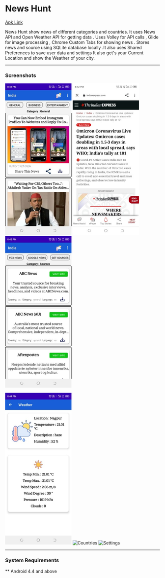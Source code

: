 # News Hunt

[Apk Link](https://drive.google.com/file/d/1-JraJi6bSv0jYzJWmS8SsLHsW_FcKK-v/view)

News Hunt show news of different categories and countries.
It uses News API and Open Weather API for getting data .
Uses Volley for API calls , Glide for image processing ,
Chrome Custom Tabs for showing news .
Stores news and source using SQLite database locally .It also
uses Shared Preferences to save user data and settings
It also get's your Current Location and show the Weather of
your city.

---

### Screenshots


<p float="center">
  <img src="https://github.com/shil-alone/News-Hunt/blob/master/screenshots/2_news.jpg" alt="Dashboard" width="216" height="492" />
  <img src="https://github.com/shil-alone/News-Hunt/blob/master/screenshots/3_news.jpg" alt="News" width="216" height="492"  /> 
  <img src="https://github.com/shil-alone/News-Hunt/blob/master/screenshots/4_news.jpg" alt="Sources" width="216" height="492"  />
</p>

<p float="center">
    <img src="https://github.com/shil-alone/News-Hunt/blob/master/screenshots/5_news.jpg" alt="Weather" width="216" height="492"  />
    <img src="https://github.com/shil-alone/News-Hunt/blob/master/screenshots/1_quiz.jpg" alt="Countries"  width="216" height="492"  />
    <img src="https://github.com/shil-alone/News-Hunt/blob/master/screenshots/6_quiz.jpg" alt="Settings"  width="216" height="492"  /> 
   
</p>


---

### System Requirements
** Android 4.4 and above

